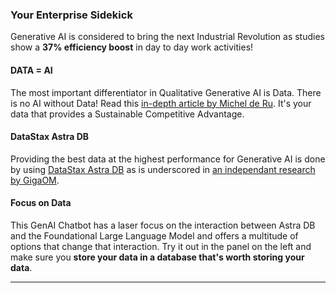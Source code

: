 ### Your Enterprise Sidekick
Generative AI is considered to bring the next Industrial Revolution as studies show a **37% efficiency boost** in day to day work activities!

#### DATA = AI
The most important differentiator in Qualitative Generative AI is Data. There is no AI without Data! Read this [in-depth article by Michel de Ru](https://docs.google.com/document/d/1HKc5sGosR2_SilxJ4aDqU9FxqtpNlkrtB70SybmEQ4A/edit#heading=h.wak20xcv3doz). It's your data that provides a Sustainable Competitive Advantage.

#### DataStax Astra DB
Providing the best data at the highest performance for Generative AI is done by using [DataStax Astra DB](https://db.new) as is underscored in [an independant research by GigaOM](https://www.datastax.com/resources/report/gigaom-study-vector-databases-compared).

#### Focus on Data
This GenAI Chatbot has a laser focus on the interaction between Astra DB and the Foundational Large Language Model and offers a multitude of options that change that interaction. Try it out in the panel on the left and make sure you **store your data in a database that's worth storing your data**.

---